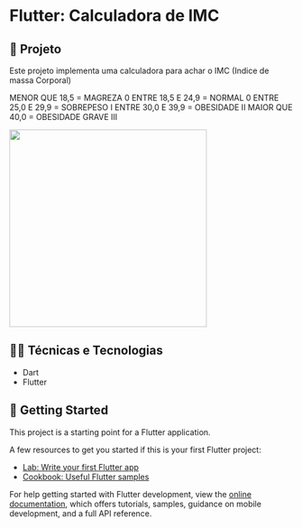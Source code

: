 # Flutter: Calculadora de IMC 

## 📱 Projeto

Este projeto implementa uma calculadora para achar o IMC (Indice de massa Corporal)

MENOR QUE 18,5	  = MAGREZA	0
ENTRE 18,5 E 24,9 = NORMAL	0
ENTRE 25,0 E 29,9 = SOBREPESO	I
ENTRE 30,0 E 39,9	= OBESIDADE	II
MAIOR QUE 40,0	  = OBESIDADE GRAVE	III

<img src="https://i.imgur.com/cxuPuuO.png" width="350"/>

## 🧑‍💻 Técnicas e Tecnologias

- Dart 
- Flutter

## 📲 Getting Started

This project is a starting point for a Flutter application.

A few resources to get you started if this is your first Flutter project:

- [Lab: Write your first Flutter app](https://docs.flutter.dev/get-started/codelab)
- [Cookbook: Useful Flutter samples](https://docs.flutter.dev/cookbook)

For help getting started with Flutter development, view the
[online documentation](https://docs.flutter.dev/), which offers tutorials,
samples, guidance on mobile development, and a full API reference.
